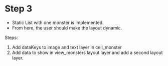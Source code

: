 # Step 3

- Static List with one monster is implemented.
- From here, the user should make the layout dynamic.

Steps:
1. Add dataKeys to image and text layer in cell_monster
2. Add data to show in view_monsters layout layer and add a second layout layer.